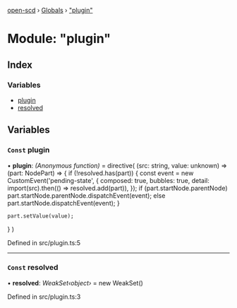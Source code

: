 [open-scd](../README.md) › [Globals](../globals.md) › ["plugin"](_plugin_.md)

# Module: "plugin"

## Index

### Variables

* [plugin](_plugin_.md#const-plugin)
* [resolved](_plugin_.md#const-resolved)

## Variables

### `Const` plugin

• **plugin**: *(Anonymous function)* = directive(
  (src: string, value: unknown) => (part: NodePart) => {
    if (!resolved.has(part)) {
      const event = new CustomEvent('pending-state', {
        composed: true,
        bubbles: true,
        detail: import(src).then(() => resolved.add(part)),
      });
      if (part.startNode.parentNode)
        part.startNode.parentNode.dispatchEvent(event);
      else part.startNode.dispatchEvent(event);
    }

    part.setValue(value);
  }
)

Defined in src/plugin.ts:5

___

### `Const` resolved

• **resolved**: *WeakSet‹object›* = new WeakSet()

Defined in src/plugin.ts:3
